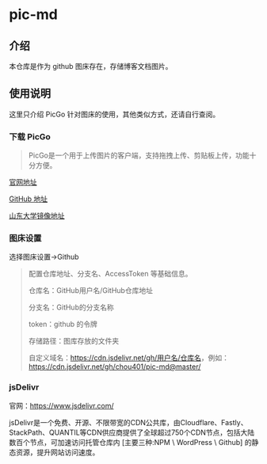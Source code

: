 # pic-md

## 介绍

本仓库是作为 github 图床存在，存储博客文档图片。

## 使用说明

这里只介绍 PicGo 针对图床的使用，其他类似方式，还请自行查阅。

### 下载 PicGo

> PicGo是一个用于上传图片的客户端，支持拖拽上传、剪贴板上传，功能十分方便。

[官网地址](https://molunerfinn.com/PicGo/)

[GitHub 地址](https://github.com/Molunerfinn/picgo/releases)

[山东大学镜像地址](https://mirrors.sdu.edu.cn/github-release/Molunerfinn_PicGo/v2.3.1/)

### 图床设置

选择图床设置->Github

> 配置仓库地址、分支名、AccessToken 等基础信息。
>
> 仓库名：GitHub用户名/GitHub仓库地址
>
> 分支名：GitHub的分支名称
>
> token：github 的令牌
>
> 存储路径：图库存放的文件夹
>
> 自定义域名：<https://cdn.jsdelivr.net/gh/用户名/仓库名>，例如：<https://cdn.jsdelivr.net/gh/chou401/pic-md@master/>

### jsDelivr

官网：<https://www.jsdelivr.com/>

jsDelivr是一个免费、开源、不限带宽的CDN公共库，由Cloudflare、Fastly、StackPath、QUANTIL等CDN供应商提供了全球超过750个CDN节点，包括大陆数百个节点，可加速访问托管仓库内 [主要三种:NPM \ WordPress \ Github] 的静态资源，提升网站访问速度。
